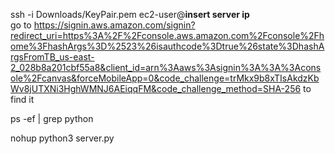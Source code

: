 ssh -i Downloads/KeyPair.pem ec2-user@**insert server ip**\
  go to https://signin.aws.amazon.com/signin?redirect_uri=https%3A%2F%2Fconsole.aws.amazon.com%2Fconsole%2Fhome%3FhashArgs%3D%2523%26isauthcode%3Dtrue%26state%3DhashArgsFromTB_us-east-2_028b8a201cbf55a8&client_id=arn%3Aaws%3Asignin%3A%3A%3Aconsole%2Fcanvas&forceMobileApp=0&code_challenge=trMkx9b8xTIsAkdzKbWv8jUTXNi3HghWMNJ6AEiqqFM&code_challenge_method=SHA-256
  to find it

ps -ef | grep python

nohup python3 server.py
